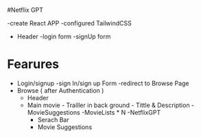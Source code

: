 #Netflix GPT

-create React APP
-configured TailwindCSS

- Header
  -login form
  -signUp form

# Fearures

- Login/signup
  -sign In/sign up Form
  -redirect to Browse Page
- Browse ( after Authentication )
  - Header
  - Main movie - Trailler in back ground - Tittle & Description - MovieSuggestions
    -MovieLists \* N
    -NetflixGPT
    - Serach Bar
    - Movie Suggestions
